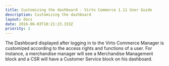 ```yaml
---
title: Customizing the dashboard - Virto Commerce 1.11 User Guide
description: Customizing the dashboard
layout: docs
date: 2016-06-03T10:21:23.333Z
priority: 1
---
```

The Dashboard displayed after logging in to the Virto Commerce Manager is customized according to the access rights and functions of a user. For instance, a merchandise manager will see a Merchandise Management block and a CSR will have a Customer Service block on his dashboard.